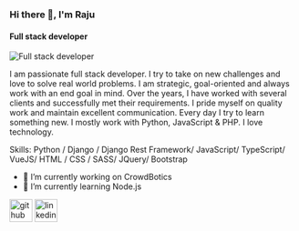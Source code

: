 ### Hi there 👋, I'm Raju
#### Full stack developer
![Full stack developer](https://www.upwork.com/profile-portraits/c14wLtvQDEs7LD472XeUkwKYxNXcE81DT9ZlYwozXz6PqQlBTuGrVTwnmrkLQRPNV3)

I am passionate full stack developer. I try to take on new challenges and love to solve real world problems. I am strategic, goal-oriented and always work with an end goal in mind. Over the years, I have worked with several clients and successfully met their requirements. I pride myself on quality work and maintain excellent communication. Every day I try to learn something new. I mostly work with Python, JavaScript & PHP. I love technology.

Skills: Python / Django / Django Rest Framework/ JavaScript/ TypeScript/ VueJS/ HTML / CSS / SASS/ JQuery/ Bootstrap

- 🔭 I’m currently working on CrowdBotics 
- 🌱 I’m currently learning Node.js 


[<img src='https://cdn.jsdelivr.net/npm/simple-icons@3.0.1/icons/github.svg' alt='github' height='40'>](https://github.com/https://github.com/Raju875)  [<img src='https://cdn.jsdelivr.net/npm/simple-icons@3.0.1/icons/linkedin.svg' alt='linkedin' height='40'>](https://www.linkedin.com/in/https://www.linkedin.com/in/al-amin-raju-832b9b149//)  
